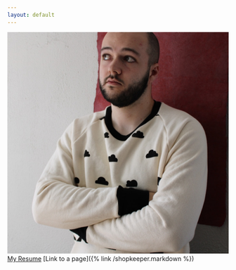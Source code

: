 ```yaml
---
layout: default
---
```

![profile picture](/assets/profile.jpg)
[My Resume](/assets/resume.pdf)
[Link to a page]({% link /shopkeeper.markdown %})
